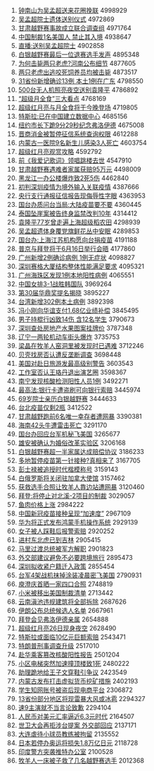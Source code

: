 1. [钟南山为吴孟超送来花圈挽联](http://www.baidu.com/baidu?cl=3&tn=SE_baiduhomet8_jmjb7mjw&rsv_dl=fyb_top&fr=top1000&wd=%D6%D3%C4%CF%C9%BD%CE%AA%CE%E2%C3%CF%B3%AC%CB%CD%C0%B4%BB%A8%C8%A6%CD%EC%C1%AA) 4998929
1. [吴孟超院士遗体送别仪式](http://www.baidu.com/baidu?cl=3&tn=SE_baiduhomet8_jmjb7mjw&rsv_dl=fyb_top&fr=top1000&wd=%CE%E2%C3%CF%B3%AC%D4%BA%CA%BF%D2%C5%CC%E5%CB%CD%B1%F0%D2%C7%CA%BD) 4972869
1. [甘肃越野赛事故成立联合调查组](http://www.baidu.com/baidu?cl=3&tn=SE_baiduhomet8_jmjb7mjw&rsv_dl=fyb_top&fr=top1000&wd=%B8%CA%CB%E0%D4%BD%D2%B0%C8%FC%CA%C2%B9%CA%B3%C9%C1%A2%C1%AA%BA%CF%B5%F7%B2%E9%D7%E9) 4971764
1. [中国制裁1名美国人 禁止其入境](http://www.baidu.com/baidu?cl=3&tn=SE_baiduhomet8_jmjb7mjw&rsv_dl=fyb_top&fr=top1000&wd=%D6%D0%B9%FA%D6%C6%B2%C31%C3%FB%C3%C0%B9%FA%C8%CB%20%BD%FB%D6%B9%C6%E4%C8%EB%BE%B3) 4938647
1. [直播:送别吴孟超院士](http://www.baidu.com/baidu?cl=3&tn=SE_baiduhomet8_jmjb7mjw&rsv_dl=fyb_top&fr=top1000&wd=%D6%B1%B2%A5%3A%CB%CD%B1%F0%CE%E2%C3%CF%B3%AC%D4%BA%CA%BF) 4902858
1. [白银越野赛最后一位退赛选手发声](http://www.baidu.com/baidu?cl=3&tn=SE_baiduhomet8_jmjb7mjw&rsv_dl=fyb_top&fr=top1000&wd=%B0%D7%D2%F8%D4%BD%D2%B0%C8%FC%D7%EE%BA%F3%D2%BB%CE%BB%CD%CB%C8%FC%D1%A1%CA%D6%B7%A2%C9%F9) 4895348
1. [为何击毙两只老虎?河南公布细节](http://www.baidu.com/baidu?cl=3&tn=SE_baiduhomet8_jmjb7mjw&rsv_dl=fyb_top&fr=top1000&wd=%CE%AA%BA%CE%BB%F7%B1%D0%C1%BD%D6%BB%C0%CF%BB%A2%3F%BA%D3%C4%CF%B9%AB%B2%BC%CF%B8%BD%DA) 4877605
1. [两只老虎出逃咬死饲养员均被击毙](http://www.baidu.com/baidu?cl=3&tn=SE_baiduhomet8_jmjb7mjw&rsv_dl=fyb_top&fr=top1000&wd=%C1%BD%D6%BB%C0%CF%BB%A2%B3%F6%CC%D3%D2%A7%CB%C0%CB%C7%D1%F8%D4%B1%BE%F9%B1%BB%BB%F7%B1%D0) 4873517
1. [31省份新增确诊13例 本土1例在广东](http://www.baidu.com/baidu?cl=3&tn=SE_baiduhomet8_jmjb7mjw&rsv_dl=fyb_top&fr=top1000&wd=31%CA%A1%B7%DD%D0%C2%D4%F6%C8%B7%D5%EF13%C0%FD%20%B1%BE%CD%C11%C0%FD%D4%DA%B9%E3%B6%AB) 4798550
1. [500台无人机照亮夜空送别袁隆平](http://www.baidu.com/baidu?cl=3&tn=SE_baiduhomet8_jmjb7mjw&rsv_dl=fyb_top&fr=top1000&wd=500%CC%A8%CE%DE%C8%CB%BB%FA%D5%D5%C1%C1%D2%B9%BF%D5%CB%CD%B1%F0%D4%AC%C2%A1%C6%BD) 4786892
1. [“超级月全食”三大看点](http://www.baidu.com/baidu?cl=3&tn=SE_baiduhomet8_jmjb7mjw&rsv_dl=fyb_top&fr=top1000&wd=%A1%B0%B3%AC%BC%B6%D4%C2%C8%AB%CA%B3%A1%B1%C8%FD%B4%F3%BF%B4%B5%E3) 4768169
1. [超级红月亮与月全食将于今晚登场](http://www.baidu.com/baidu?cl=3&tn=SE_baiduhomet8_jmjb7mjw&rsv_dl=fyb_top&fr=top1000&wd=%B3%AC%BC%B6%BA%EC%D4%C2%C1%C1%D3%EB%D4%C2%C8%AB%CA%B3%BD%AB%D3%DA%BD%F1%CD%ED%B5%C7%B3%A1) 4719805
1. [特斯拉:已在中国建立数据中心](http://www.baidu.com/baidu?cl=3&tn=SE_baiduhomet8_jmjb7mjw&rsv_dl=fyb_top&fr=top1000&wd=%CC%D8%CB%B9%C0%AD%3A%D2%D1%D4%DA%D6%D0%B9%FA%BD%A8%C1%A2%CA%FD%BE%DD%D6%D0%D0%C4) 4685156
1. [纽约市长下跪9分29秒纪念弗洛伊德](http://www.baidu.com/baidu?cl=3&tn=SE_baiduhomet8_jmjb7mjw&rsv_dl=fyb_top&fr=top1000&wd=%C5%A6%D4%BC%CA%D0%B3%A4%CF%C2%B9%F29%B7%D629%C3%EB%BC%CD%C4%EE%B8%A5%C2%E5%D2%C1%B5%C2) 4675008
1. [晋商消金被暂停征信系统查询权限](http://www.baidu.com/baidu?cl=3&tn=SE_baiduhomet8_jmjb7mjw&rsv_dl=fyb_top&fr=top1000&wd=%BD%FA%C9%CC%CF%FB%BD%F0%B1%BB%D4%DD%CD%A3%D5%F7%D0%C5%CF%B5%CD%B3%B2%E9%D1%AF%C8%A8%CF%DE) 4612288
1. [内蒙古一医院9名新生儿感染3人死亡](http://www.baidu.com/baidu?cl=3&tn=SE_baiduhomet8_jmjb7mjw&rsv_dl=fyb_top&fr=top1000&wd=%C4%DA%C3%C9%B9%C5%D2%BB%D2%BD%D4%BA9%C3%FB%D0%C2%C9%FA%B6%F9%B8%D0%C8%BE3%C8%CB%CB%C0%CD%F6) 4603754
1. [超级红月亮观赏攻略](http://www.baidu.com/baidu?cl=3&tn=SE_baiduhomet8_jmjb7mjw&rsv_dl=fyb_top&fr=top1000&wd=%B3%AC%BC%B6%BA%EC%D4%C2%C1%C1%B9%DB%C9%CD%B9%A5%C2%D4) 4592792
1. [前《我爱记歌词》领唱跳楼去世](http://www.baidu.com/baidu?cl=3&tn=SE_baiduhomet8_jmjb7mjw&rsv_dl=fyb_top&fr=top1000&wd=%C7%B0%A1%B6%CE%D2%B0%AE%BC%C7%B8%E8%B4%CA%A1%B7%C1%EC%B3%AA%CC%F8%C2%A5%C8%A5%CA%C0) 4547910
1. [甘肃越野赛遇难者家属获赔95万元](http://www.baidu.com/baidu?cl=3&tn=SE_baiduhomet8_jmjb7mjw&rsv_dl=fyb_top&fr=top1000&wd=%B8%CA%CB%E0%D4%BD%D2%B0%C8%FC%D3%F6%C4%D1%D5%DF%BC%D2%CA%F4%BB%F1%C5%E295%CD%F2%D4%AA) 4498009
1. [黑龙江一办公楼爆炸致2死5伤](http://www.baidu.com/baidu?cl=3&tn=SE_baiduhomet8_jmjb7mjw&rsv_dl=fyb_top&fr=top1000&wd=%BA%DA%C1%FA%BD%AD%D2%BB%B0%EC%B9%AB%C2%A5%B1%AC%D5%A8%D6%C22%CB%C05%C9%CB) 4462840
1. [初判深圳疫情为境外输入关联疫情](http://www.baidu.com/baidu?cl=3&tn=SE_baiduhomet8_jmjb7mjw&rsv_dl=fyb_top&fr=top1000&wd=%B3%F5%C5%D0%C9%EE%DB%DA%D2%DF%C7%E9%CE%AA%BE%B3%CD%E2%CA%E4%C8%EB%B9%D8%C1%AA%D2%DF%C7%E9) 4387666
1. [央行支行通报征信报告现侮辱性字眼](http://www.baidu.com/baidu?cl=3&tn=SE_baiduhomet8_jmjb7mjw&rsv_dl=fyb_top&fr=top1000&wd=%D1%EB%D0%D0%D6%A7%D0%D0%CD%A8%B1%A8%D5%F7%D0%C5%B1%A8%B8%E6%CF%D6%CE%EA%C8%E8%D0%D4%D7%D6%D1%DB) 4363953
1. [国台办质问台当局:大陆疫苗要不要](http://www.baidu.com/baidu?cl=3&tn=SE_baiduhomet8_jmjb7mjw&rsv_dl=fyb_top&fr=top1000&wd=%B9%FA%CC%A8%B0%EC%D6%CA%CE%CA%CC%A8%B5%B1%BE%D6%3A%B4%F3%C2%BD%D2%DF%C3%E7%D2%AA%B2%BB%D2%AA) 4360445
1. [泰国坠崖案被告终身监禁改判10年](http://www.baidu.com/baidu?cl=3&tn=SE_baiduhomet8_jmjb7mjw&rsv_dl=fyb_top&fr=top1000&wd=%CC%A9%B9%FA%D7%B9%D1%C2%B0%B8%B1%BB%B8%E6%D6%D5%C9%ED%BC%E0%BD%FB%B8%C4%C5%D010%C4%EA) 4314412
1. [袁隆平77岁曾走遍上海超级稻农田](http://www.baidu.com/baidu?cl=3&tn=SE_baiduhomet8_jmjb7mjw&rsv_dl=fyb_top&fr=top1000&wd=%D4%AC%C2%A1%C6%BD77%CB%EA%D4%F8%D7%DF%B1%E9%C9%CF%BA%A3%B3%AC%BC%B6%B5%BE%C5%A9%CC%EF) 4298939
1. [吴孟超遗体身覆党旗鲜花丛中安眠](http://www.baidu.com/baidu?cl=3&tn=SE_baiduhomet8_jmjb7mjw&rsv_dl=fyb_top&fr=top1000&wd=%CE%E2%C3%CF%B3%AC%D2%C5%CC%E5%C9%ED%B8%B2%B5%B3%C6%EC%CF%CA%BB%A8%B4%D4%D6%D0%B0%B2%C3%DF) 4289853
1. [国台办:上海江苏机构愿向台捐疫苗](http://www.baidu.com/baidu?cl=3&tn=SE_baiduhomet8_jmjb7mjw&rsv_dl=fyb_top&fr=top1000&wd=%B9%FA%CC%A8%B0%EC%3A%C9%CF%BA%A3%BD%AD%CB%D5%BB%FA%B9%B9%D4%B8%CF%F2%CC%A8%BE%E8%D2%DF%C3%E7) 4191188
1. [普京与拜登将于6月16日举行会晤](http://www.baidu.com/baidu?cl=3&tn=SE_baiduhomet8_jmjb7mjw&rsv_dl=fyb_top&fr=top1000&wd=%C6%D5%BE%A9%D3%EB%B0%DD%B5%C7%BD%AB%D3%DA6%D4%C216%C8%D5%BE%D9%D0%D0%BB%E1%CE%EE) 4177860
1. [广州新增2例确诊病例 1例无症状](http://www.baidu.com/baidu?cl=3&tn=SE_baiduhomet8_jmjb7mjw&rsv_dl=fyb_top&fr=top1000&wd=%B9%E3%D6%DD%D0%C2%D4%F62%C0%FD%C8%B7%D5%EF%B2%A1%C0%FD%201%C0%FD%CE%DE%D6%A2%D7%B4) 4098827
1. [深圳赛格大厦结构整体性能满足要求](http://www.baidu.com/baidu?cl=3&tn=SE_baiduhomet8_jmjb7mjw&rsv_dl=fyb_top&fr=top1000&wd=%C9%EE%DB%DA%C8%FC%B8%F1%B4%F3%CF%C3%BD%E1%B9%B9%D5%FB%CC%E5%D0%D4%C4%DC%C2%FA%D7%E3%D2%AA%C7%F3) 4095321
1. [广州海珠区发现1例本地阳性病例](http://www.baidu.com/baidu?cl=3&tn=SE_baiduhomet8_jmjb7mjw&rsv_dl=fyb_top&fr=top1000&wd=%B9%E3%D6%DD%BA%A3%D6%E9%C7%F8%B7%A2%CF%D61%C0%FD%B1%BE%B5%D8%D1%F4%D0%D4%B2%A1%C0%FD) 4065551
1. [中国女排3-1战胜韩国队](http://www.baidu.com/baidu?cl=3&tn=SE_baiduhomet8_jmjb7mjw&rsv_dl=fyb_top&fr=top1000&wd=%D6%D0%B9%FA%C5%AE%C5%C53-1%D5%BD%CA%A4%BA%AB%B9%FA%B6%D3) 3969264
1. [第30届华鼎奖提名揭晓](http://www.baidu.com/baidu?cl=3&tn=SE_baiduhomet8_jmjb7mjw&rsv_dl=fyb_top&fr=top1000&wd=%B5%DA30%BD%EC%BB%AA%B6%A6%BD%B1%CC%E1%C3%FB%BD%D2%CF%FE) 3895227
1. [台湾新增302例本土病例](http://www.baidu.com/baidu?cl=3&tn=SE_baiduhomet8_jmjb7mjw&rsv_dl=fyb_top&fr=top1000&wd=%CC%A8%CD%E5%D0%C2%D4%F6302%C0%FD%B1%BE%CD%C1%B2%A1%C0%FD) 3892398
1. [冯小刚向华谊支付1.68亿业绩补偿](http://www.baidu.com/baidu?cl=3&tn=SE_baiduhomet8_jmjb7mjw&rsv_dl=fyb_top&fr=top1000&wd=%B7%EB%D0%A1%B8%D5%CF%F2%BB%AA%D2%EA%D6%A7%B8%B61.68%D2%DA%D2%B5%BC%A8%B2%B9%B3%A5) 3845495
1. [男子持棍行凶致14伤 含12名学生](http://www.baidu.com/baidu?cl=3&tn=SE_baiduhomet8_jmjb7mjw&rsv_dl=fyb_top&fr=top1000&wd=%C4%D0%D7%D3%B3%D6%B9%F7%D0%D0%D0%D7%D6%C214%C9%CB%20%BA%AC12%C3%FB%D1%A7%C9%FA) 3790673
1. [深圳查处房地产水果图案挂牌价](http://www.baidu.com/baidu?cl=3&tn=SE_baiduhomet8_jmjb7mjw&rsv_dl=fyb_top&fr=top1000&wd=%C9%EE%DB%DA%B2%E9%B4%A6%B7%BF%B5%D8%B2%FA%CB%AE%B9%FB%CD%BC%B0%B8%B9%D2%C5%C6%BC%DB) 3787348
1. [辽宁一两轮机动车街头爆炸](http://www.baidu.com/baidu?cl=3&tn=SE_baiduhomet8_jmjb7mjw&rsv_dl=fyb_top&fr=top1000&wd=%C1%C9%C4%FE%D2%BB%C1%BD%C2%D6%BB%FA%B6%AF%B3%B5%BD%D6%CD%B7%B1%AC%D5%A8) 3735753
1. [梁晶在牧羊人窑洞里被发现时已遇难](http://www.baidu.com/baidu?cl=3&tn=SE_baiduhomet8_jmjb7mjw&rsv_dl=fyb_top&fr=top1000&wd=%C1%BA%BE%A7%D4%DA%C4%C1%D1%F2%C8%CB%D2%A4%B6%B4%C0%EF%B1%BB%B7%A2%CF%D6%CA%B1%D2%D1%D3%F6%C4%D1) 3712246
1. [贝壳找房否认遭反垄断调查](http://www.baidu.com/baidu?cl=3&tn=SE_baiduhomet8_jmjb7mjw&rsv_dl=fyb_top&fr=top1000&wd=%B1%B4%BF%C7%D5%D2%B7%BF%B7%F1%C8%CF%D4%E2%B7%B4%C2%A2%B6%CF%B5%F7%B2%E9) 3698448
1. [美国对赴日旅游发最高级别警告](http://www.baidu.com/baidu?cl=3&tn=SE_baiduhomet8_jmjb7mjw&rsv_dl=fyb_top&fr=top1000&wd=%C3%C0%B9%FA%B6%D4%B8%B0%C8%D5%C2%C3%D3%CE%B7%A2%D7%EE%B8%DF%BC%B6%B1%F0%BE%AF%B8%E6) 3603543
1. [工作室否认王珞丹退出演艺圈](http://www.baidu.com/baidu?cl=3&tn=SE_baiduhomet8_jmjb7mjw&rsv_dl=fyb_top&fr=top1000&wd=%B9%A4%D7%F7%CA%D2%B7%F1%C8%CF%CD%F5%E7%F3%B5%A4%CD%CB%B3%F6%D1%DD%D2%D5%C8%A6) 3598367
1. [南宁发现核酸检测阳性人员1例](http://www.baidu.com/baidu?cl=3&tn=SE_baiduhomet8_jmjb7mjw&rsv_dl=fyb_top&fr=top1000&wd=%C4%CF%C4%FE%B7%A2%CF%D6%BA%CB%CB%E1%BC%EC%B2%E2%D1%F4%D0%D4%C8%CB%D4%B11%C0%FD) 3492271
1. [最高法:银行卡遭盗刷可向银行索赔](http://www.baidu.com/baidu?cl=3&tn=SE_baiduhomet8_jmjb7mjw&rsv_dl=fyb_top&fr=top1000&wd=%D7%EE%B8%DF%B7%A8%3A%D2%F8%D0%D0%BF%A8%D4%E2%B5%C1%CB%A2%BF%C9%CF%F2%D2%F8%D0%D0%CB%F7%C5%E2) 3445974
1. [69岁院士亲历白银越野赛](http://www.baidu.com/baidu?cl=3&tn=SE_baiduhomet8_jmjb7mjw&rsv_dl=fyb_top&fr=top1000&wd=69%CB%EA%D4%BA%CA%BF%C7%D7%C0%FA%B0%D7%D2%F8%D4%BD%D2%B0%C8%FC) 3444633
1. [台北疫苗仅剩2瓶](http://www.baidu.com/baidu?cl=3&tn=SE_baiduhomet8_jmjb7mjw&rsv_dl=fyb_top&fr=top1000&wd=%CC%A8%B1%B1%D2%DF%C3%E7%BD%F6%CA%A32%C6%BF) 3412522
1. [甘肃越野跑前6名唯一幸存者遭网暴](http://www.baidu.com/baidu?cl=3&tn=SE_baiduhomet8_jmjb7mjw&rsv_dl=fyb_top&fr=top1000&wd=%B8%CA%CB%E0%D4%BD%D2%B0%C5%DC%C7%B06%C3%FB%CE%A8%D2%BB%D0%D2%B4%E6%D5%DF%D4%E2%CD%F8%B1%A9) 3390381
1. [海南42头牛遭雷击死亡](http://www.baidu.com/baidu?cl=3&tn=SE_baiduhomet8_jmjb7mjw&rsv_dl=fyb_top&fr=top1000&wd=%BA%A3%C4%CF42%CD%B7%C5%A3%D4%E2%C0%D7%BB%F7%CB%C0%CD%F6) 3291170
1. [国台办回应台军机秘飞美国](http://www.baidu.com/baidu?cl=3&tn=SE_baiduhomet8_jmjb7mjw&rsv_dl=fyb_top&fr=top1000&wd=%B9%FA%CC%A8%B0%EC%BB%D8%D3%A6%CC%A8%BE%FC%BB%FA%C3%D8%B7%C9%C3%C0%B9%FA) 3265677
1. [雄安被确认为婚俗改革实验区](http://www.baidu.com/baidu?cl=3&tn=SE_baiduhomet8_jmjb7mjw&rsv_dl=fyb_top&fr=top1000&wd=%D0%DB%B0%B2%B1%BB%C8%B7%C8%CF%CE%AA%BB%E9%CB%D7%B8%C4%B8%EF%CA%B5%D1%E9%C7%F8) 3206168
1. [白银越野赛超一半家属达成赔偿协议](http://www.baidu.com/baidu?cl=3&tn=SE_baiduhomet8_jmjb7mjw&rsv_dl=fyb_top&fr=top1000&wd=%B0%D7%D2%F8%D4%BD%D2%B0%C8%FC%B3%AC%D2%BB%B0%EB%BC%D2%CA%F4%B4%EF%B3%C9%C5%E2%B3%A5%D0%AD%D2%E9) 3186233
1. [多地暂停疫苗第一针接种?真相来了](http://www.baidu.com/baidu?cl=3&tn=SE_baiduhomet8_jmjb7mjw&rsv_dl=fyb_top&fr=top1000&wd=%B6%E0%B5%D8%D4%DD%CD%A3%D2%DF%C3%E7%B5%DA%D2%BB%D5%EB%BD%D3%D6%D6%3F%D5%E6%CF%E0%C0%B4%C1%CB) 3167705
1. [彭士禄被追授时代楷模称号](http://www.baidu.com/baidu?cl=3&tn=SE_baiduhomet8_jmjb7mjw&rsv_dl=fyb_top&fr=top1000&wd=%C5%ED%CA%BF%C2%BB%B1%BB%D7%B7%CA%DA%CA%B1%B4%FA%BF%AC%C4%A3%B3%C6%BA%C5) 3159143
1. [白俄罗斯将关闭驻加拿大使馆](http://www.baidu.com/baidu?cl=3&tn=SE_baiduhomet8_jmjb7mjw&rsv_dl=fyb_top&fr=top1000&wd=%B0%D7%B6%ED%C2%DE%CB%B9%BD%AB%B9%D8%B1%D5%D7%A4%BC%D3%C4%C3%B4%F3%CA%B9%B9%DD) 3157462
1. [获救选手合照让牧羊人靠边站遭网暴](http://www.baidu.com/baidu?cl=3&tn=SE_baiduhomet8_jmjb7mjw&rsv_dl=fyb_top&fr=top1000&wd=%BB%F1%BE%C8%D1%A1%CA%D6%BA%CF%D5%D5%C8%C3%C4%C1%D1%F2%C8%CB%BF%BF%B1%DF%D5%BE%D4%E2%CD%F8%B1%A9) 3120460
1. [拜登:将停止对北溪-2项目的制裁](http://www.baidu.com/baidu?cl=3&tn=SE_baiduhomet8_jmjb7mjw&rsv_dl=fyb_top&fr=top1000&wd=%B0%DD%B5%C7%3A%BD%AB%CD%A3%D6%B9%B6%D4%B1%B1%CF%AA-2%CF%EE%C4%BF%B5%C4%D6%C6%B2%C3) 3029057
1. [鱼肉价格上涨](http://www.baidu.com/baidu?cl=3&tn=SE_baiduhomet8_jmjb7mjw&rsv_dl=fyb_top&fr=top1000&wd=%D3%E3%C8%E2%BC%DB%B8%F1%C9%CF%D5%C7) 2984222
1. [中国新冠疫苗接种呈现“加速度”](http://www.baidu.com/baidu?cl=3&tn=SE_baiduhomet8_jmjb7mjw&rsv_dl=fyb_top&fr=top1000&wd=%D6%D0%B9%FA%D0%C2%B9%DA%D2%DF%C3%E7%BD%D3%D6%D6%B3%CA%CF%D6%A1%B0%BC%D3%CB%D9%B6%C8%A1%B1) 2967109
1. [华为将正式发布鸿蒙手机操作系统](http://www.baidu.com/baidu?cl=3&tn=SE_baiduhomet8_jmjb7mjw&rsv_dl=fyb_top&fr=top1000&wd=%BB%AA%CE%AA%BD%AB%D5%FD%CA%BD%B7%A2%B2%BC%BA%E8%C3%C9%CA%D6%BB%FA%B2%D9%D7%F7%CF%B5%CD%B3) 2929139
1. [女子被人踩鞋后报警索赔](http://www.baidu.com/baidu?cl=3&tn=SE_baiduhomet8_jmjb7mjw&rsv_dl=fyb_top&fr=top1000&wd=%C5%AE%D7%D3%B1%BB%C8%CB%B2%C8%D0%AC%BA%F3%B1%A8%BE%AF%CB%F7%C5%E2) 2920252
1. [进村东北虎已到吉林](http://www.baidu.com/baidu?cl=3&tn=SE_baiduhomet8_jmjb7mjw&rsv_dl=fyb_top&fr=top1000&wd=%BD%F8%B4%E5%B6%AB%B1%B1%BB%A2%D2%D1%B5%BD%BC%AA%C1%D6) 2905415
1. [马里过渡总统被军方解职](http://www.baidu.com/baidu?cl=3&tn=SE_baiduhomet8_jmjb7mjw&rsv_dl=fyb_top&fr=top1000&wd=%C2%ED%C0%EF%B9%FD%B6%C9%D7%DC%CD%B3%B1%BB%BE%FC%B7%BD%BD%E2%D6%B0) 2901823
1. [外交部建议避免不必要跨境旅行](http://www.baidu.com/baidu?cl=3&tn=SE_baiduhomet8_jmjb7mjw&rsv_dl=fyb_top&fr=top1000&wd=%CD%E2%BD%BB%B2%BF%BD%A8%D2%E9%B1%DC%C3%E2%B2%BB%B1%D8%D2%AA%BF%E7%BE%B3%C2%C3%D0%D0) 2895473
1. [深圳拟收紧户籍迁入政策](http://www.baidu.com/baidu?cl=3&tn=SE_baiduhomet8_jmjb7mjw&rsv_dl=fyb_top&fr=top1000&wd=%C9%EE%DB%DA%C4%E2%CA%D5%BD%F4%BB%A7%BC%AE%C7%A8%C8%EB%D5%FE%B2%DF) 2855454
1. [台军4架战机抹掉涂装凌晨密飞美国](http://www.baidu.com/baidu?cl=3&tn=SE_baiduhomet8_jmjb7mjw&rsv_dl=fyb_top&fr=top1000&wd=%CC%A8%BE%FC4%BC%DC%D5%BD%BB%FA%C4%A8%B5%F4%CD%BF%D7%B0%C1%E8%B3%BF%C3%DC%B7%C9%C3%C0%B9%FA) 2790931
1. [庾澄庆首晒一家四口合照](http://www.baidu.com/baidu?cl=3&tn=SE_baiduhomet8_jmjb7mjw&rsv_dl=fyb_top&fr=top1000&wd=%E2%D7%B3%CE%C7%EC%CA%D7%C9%B9%D2%BB%BC%D2%CB%C4%BF%DA%BA%CF%D5%D5) 2748819
1. [小米被移出美国制裁清单](http://www.baidu.com/baidu?cl=3&tn=SE_baiduhomet8_jmjb7mjw&rsv_dl=fyb_top&fr=top1000&wd=%D0%A1%C3%D7%B1%BB%D2%C6%B3%F6%C3%C0%B9%FA%D6%C6%B2%C3%C7%E5%B5%A5) 2713442
1. [云南滇池违规建筑将全部拆除](http://www.baidu.com/baidu?cl=3&tn=SE_baiduhomet8_jmjb7mjw&rsv_dl=fyb_top&fr=top1000&wd=%D4%C6%C4%CF%B5%E1%B3%D8%CE%A5%B9%E6%BD%A8%D6%FE%BD%AB%C8%AB%B2%BF%B2%F0%B3%FD) 2687626
1. [伊朗公布总统候选人名单](http://www.baidu.com/baidu?cl=3&tn=SE_baiduhomet8_jmjb7mjw&rsv_dl=fyb_top&fr=top1000&wd=%D2%C1%C0%CA%B9%AB%B2%BC%D7%DC%CD%B3%BA%F2%D1%A1%C8%CB%C3%FB%B5%A5) 2667961
1. [拜登会见弗洛伊德亲属](http://www.baidu.com/baidu?cl=3&tn=SE_baiduhomet8_jmjb7mjw&rsv_dl=fyb_top&fr=top1000&wd=%B0%DD%B5%C7%BB%E1%BC%FB%B8%A5%C2%E5%D2%C1%B5%C2%C7%D7%CA%F4) 2654888
1. [超级红月亮26日现身夜空](http://www.baidu.com/baidu?cl=3&tn=SE_baiduhomet8_jmjb7mjw&rsv_dl=fyb_top&fr=top1000&wd=%B3%AC%BC%B6%BA%EC%D4%C2%C1%C126%C8%D5%CF%D6%C9%ED%D2%B9%BF%D5) 2628490
1. [特斯拉或面临10亿元巨额索赔](http://www.baidu.com/baidu?cl=3&tn=SE_baiduhomet8_jmjb7mjw&rsv_dl=fyb_top&fr=top1000&wd=%CC%D8%CB%B9%C0%AD%BB%F2%C3%E6%C1%D910%D2%DA%D4%AA%BE%DE%B6%EE%CB%F7%C5%E2) 2543471
1. [特朗普刑事调查升级](http://www.baidu.com/baidu?cl=3&tn=SE_baiduhomet8_jmjb7mjw&rsv_dl=fyb_top&fr=top1000&wd=%CC%D8%C0%CA%C6%D5%D0%CC%CA%C2%B5%F7%B2%E9%C9%FD%BC%B6) 2517010
1. [赴华乘客篡改核酸阳性报告](http://www.baidu.com/baidu?cl=3&tn=SE_baiduhomet8_jmjb7mjw&rsv_dl=fyb_top&fr=top1000&wd=%B8%B0%BB%AA%B3%CB%BF%CD%B4%DB%B8%C4%BA%CB%CB%E1%D1%F4%D0%D4%B1%A8%B8%E6) 2501204
1. [小区电梯突然加速撞顶楼致1死](http://www.baidu.com/baidu?cl=3&tn=SE_baiduhomet8_jmjb7mjw&rsv_dl=fyb_top&fr=top1000&wd=%D0%A1%C7%F8%B5%E7%CC%DD%CD%BB%C8%BB%BC%D3%CB%D9%D7%B2%B6%A5%C2%A5%D6%C21%CB%C0) 2480222
1. [助理跪地给王子文穿鞋引争议](http://www.baidu.com/baidu?cl=3&tn=SE_baiduhomet8_jmjb7mjw&rsv_dl=fyb_top&fr=top1000&wd=%D6%FA%C0%ED%B9%F2%B5%D8%B8%F8%CD%F5%D7%D3%CE%C4%B4%A9%D0%AC%D2%FD%D5%F9%D2%E9) 2423549
1. [内蒙古发布打击虚拟货币挖矿措施](http://www.baidu.com/baidu?cl=3&tn=SE_baiduhomet8_jmjb7mjw&rsv_dl=fyb_top&fr=top1000&wd=%C4%DA%C3%C9%B9%C5%B7%A2%B2%BC%B4%F2%BB%F7%D0%E9%C4%E2%BB%F5%B1%D2%CD%DA%BF%F3%B4%EB%CA%A9) 2402193
1. [学生知网账号被盗后现电商平台](http://www.baidu.com/baidu?cl=3&tn=SE_baiduhomet8_jmjb7mjw&rsv_dl=fyb_top&fr=top1000&wd=%D1%A7%C9%FA%D6%AA%CD%F8%D5%CB%BA%C5%B1%BB%B5%C1%BA%F3%CF%D6%B5%E7%C9%CC%C6%BD%CC%A8) 2306872
1. [13省份部分地区将现雷暴大风或冰雹](http://www.baidu.com/baidu?cl=3&tn=SE_baiduhomet8_jmjb7mjw&rsv_dl=fyb_top&fr=top1000&wd=13%CA%A1%B7%DD%B2%BF%B7%D6%B5%D8%C7%F8%BD%AB%CF%D6%C0%D7%B1%A9%B4%F3%B7%E7%BB%F2%B1%F9%B1%A2) 2294327
1. [速9主演就不当言论致歉](http://www.baidu.com/baidu?cl=3&tn=SE_baiduhomet8_jmjb7mjw&rsv_dl=fyb_top&fr=top1000&wd=%CB%D99%D6%F7%D1%DD%BE%CD%B2%BB%B5%B1%D1%D4%C2%DB%D6%C2%C7%B8) 2294104
1. [人民币对美元汇率逼近6.3元时代](http://www.baidu.com/baidu?cl=3&tn=SE_baiduhomet8_jmjb7mjw&rsv_dl=fyb_top&fr=top1000&wd=%C8%CB%C3%F1%B1%D2%B6%D4%C3%C0%D4%AA%BB%E3%C2%CA%B1%C6%BD%FC6.3%D4%AA%CA%B1%B4%FA) 2164507
1. [世卫大会再拒涉台提案 外交部回应](http://www.baidu.com/baidu?cl=3&tn=SE_baiduhomet8_jmjb7mjw&rsv_dl=fyb_top&fr=top1000&wd=%CA%C0%CE%C0%B4%F3%BB%E1%D4%D9%BE%DC%C9%E6%CC%A8%CC%E1%B0%B8%20%CD%E2%BD%BB%B2%BF%BB%D8%D3%A6) 2137171
1. [大连虐待小球员教练被拘留](http://www.baidu.com/baidu?cl=3&tn=SE_baiduhomet8_jmjb7mjw&rsv_dl=fyb_top&fr=top1000&wd=%B4%F3%C1%AC%C5%B0%B4%FD%D0%A1%C7%F2%D4%B1%BD%CC%C1%B7%B1%BB%BE%D0%C1%F4) 2135552
1. [日本若停办奥运将损失1.8万亿日元](http://www.baidu.com/baidu?cl=3&tn=SE_baiduhomet8_jmjb7mjw&rsv_dl=fyb_top&fr=top1000&wd=%C8%D5%B1%BE%C8%F4%CD%A3%B0%EC%B0%C2%D4%CB%BD%AB%CB%F0%CA%A71.8%CD%F2%D2%DA%C8%D5%D4%AA) 2118728
1. [印度警方突袭推特办公室](http://www.baidu.com/baidu?cl=3&tn=SE_baiduhomet8_jmjb7mjw&rsv_dl=fyb_top&fr=top1000&wd=%D3%A1%B6%C8%BE%AF%B7%BD%CD%BB%CF%AE%CD%C6%CC%D8%B0%EC%B9%AB%CA%D2) 2100528
1. [牧羊人一床被子救了几名越野赛选手](http://www.baidu.com/baidu?cl=3&tn=SE_baiduhomet8_jmjb7mjw&rsv_dl=fyb_top&fr=top1000&wd=%C4%C1%D1%F2%C8%CB%D2%BB%B4%B2%B1%BB%D7%D3%BE%C8%C1%CB%BC%B8%C3%FB%D4%BD%D2%B0%C8%FC%D1%A1%CA%D6) 2012368